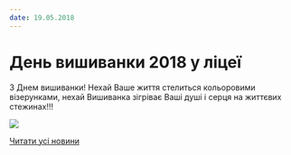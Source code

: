 ```yaml
---
date: 19.05.2018
---
```

# День вишиванки 2018 у ліцеї

З Днем вишиванки! Нехай Ваше життя стелиться кольоровими візерунками, нехай Вишиванка зігріває Ваші душі і серця на життєвих стежинах!!!

![](/images/blog/день-вишиванки-2018-у-ліцеї/вишиванка.jpg)

[Читати усі новини](/news)
